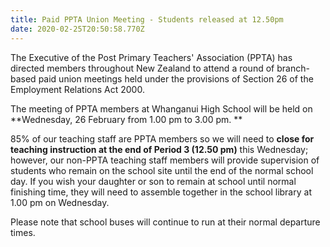 ```yaml
---
title: Paid PPTA Union Meeting - Students released at 12.50pm
date: 2020-02-25T20:50:58.770Z
---
```

The Executive of the Post Primary Teachers' Association (PPTA) has directed members throughout New Zealand to attend a round of branch-based paid union meetings held under the provisions of Section 26 of the Employment Relations Act 2000.

The meeting of PPTA members at Whanganui High School will be held on **Wednesday, 26 February from 1.00 pm to 3.00 pm.**

85% of our teaching staff are PPTA members so we will need to **close for teaching instruction at the end of Period 3 (12.50 pm)** this Wednesday; however, our non-PPTA teaching staff members will provide supervision of students who remain on the school site until the end of the normal school day. If you wish your daughter or son to remain at school until normal finishing time, they will need to assemble together in the school library at 1.00 pm on Wednesday.

Please note that school buses will continue to run at their normal departure times.
